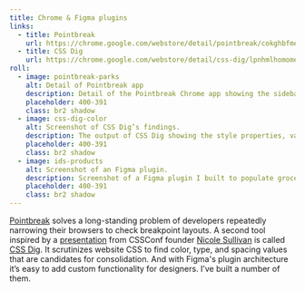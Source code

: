 ```yaml
---
title: Chrome & Figma plugins
links:
  - title: Pointbreak
    url: https://chrome.google.com/webstore/detail/pointbreak/cokghbfmenpjjpgbiojoohglhbljlbha?hl=en
  - title: CSS Dig
    url: https://chrome.google.com/webstore/detail/css-dig/lpnhmlhomomelfkcjnkcacofhmggjmco
roll:
  - image: pointbreak-parks
    alt: Detail of Pointbreak app
    description: Detail of the Pointbreak Chrome app showing the sidebar tools for adding, reordering, and removing views.
    placeholder: 400-391
    class: br2 shadow
  - image: css-dig-color
    alt: Screenshot of CSS Dig’s findings.
    description: The output of CSS Dig showing the style properties, values, and counts.
    placeholder: 400-391
    class: br2 shadow
  - image: ids-products
    alt: Screenshot of an Figma plugin.
    description: Screenshot of a Figma plugin I built to populate grocery products with a variety of options.
    placeholder: 400-391
    class: br2 shadow
---
```


[Pointbreak](https://chrome.google.com/webstore/detail/pointbreak/cokghbfmenpjjpgbiojoohglhbljlbha?hl=en) solves a long-standing problem of developers repeatedly narrowing their browsers to check breakpoint layouts. A second tool inspired by a [presentation](http://www.stubbornella.org/content/2013/06/05/creating-living-style-guides-to-improve-performance) from CSSConf founder [Nicole Sullivan](https://twitter.com/stubbornella) is called [CSS Dig](https://www.cssdig.com/). It scrutinizes website CSS to find color, type, and spacing values that are candidates for consolidation. And with Figma's plugin architecture it’s easy to add custom functionality for designers. I’ve built a number of them.
